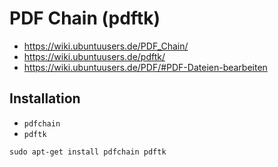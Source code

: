 # PDF Chain (pdftk)

+   <https://wiki.ubuntuusers.de/PDF_Chain/>
+   <https://wiki.ubuntuusers.de/pdftk/>
+   <https://wiki.ubuntuusers.de/PDF/#PDF-Dateien-bearbeiten>



## Installation

+   `pdfchain`
+   `pdftk`

<!---->

    sudo apt-get install pdfchain pdftk
